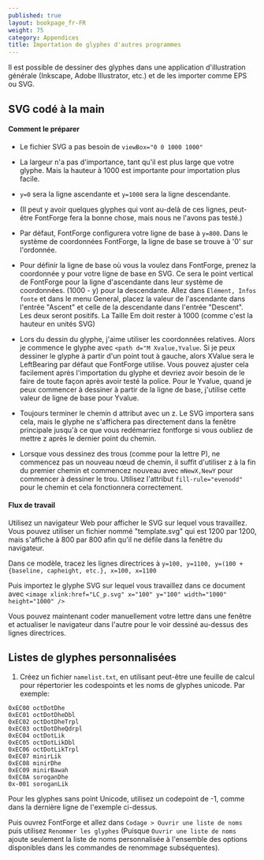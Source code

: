 ```yaml
---
published: true
layout: bookpage_fr-FR
weight: 75
category: Appendices
title: Importation de glyphes d'autres programmes
---
```


Il est possible de dessiner des glyphes dans une application d'illustration générale (Inkscape, Adobe Illustrator, etc.) et de les importer comme EPS ou SVG.

## SVG codé à la main

#### Comment le préparer

* Le fichier SVG a pas besoin de `viewBox="0 0 1000 1000"`

* La largeur n'a pas d'importance, tant qu'il est plus large que votre glyphe. Mais la hauteur à 1000 est importante pour importation plus facile.

* `y=0` sera la ligne ascendante et `y=1000` sera la ligne descendante.

* (Il peut y avoir quelques glyphes qui vont au-delà de ces lignes, peut-être FontForge fera la bonne chose, mais nous ne l'avons pas testé.)

* Par défaut, FontForge configurera votre ligne de base à `y=800`. Dans le système de coordonnées FontForge, la ligne de base se trouve à '0' sur l'ordonnée.

* Pour définir la ligne de base où vous la voulez dans FontForge, prenez la coordonnée y pour votre ligne de base en SVG. Ce sera le point vertical de FontForge pour la ligne d'ascendante dans leur système de coordonnées. (1000 - y) pour la descendante. Allez dans `Élément, Infos fonte` et dans le menu General, placez la valeur de l'ascendante dans  l'entrée "Ascent" et celle de la descendante dans l'entrée "Descent". Les deux seront positifs. La Taille Em doit rester à 1000 (comme c'est la hauteur en unités SVG)

* Lors du dessin du glyphe, j'aime utiliser les coordonnées relatives. Alors je commence le glyphe avec `<path d="M Xvalue,Yvalue`. Si je peux dessiner le glyphe à partir d'un point tout à gauche, alors XValue sera le LeftBearing par défaut que FontForge utilise. Vous pouvez ajuster cela facilement après l'importation du glyphe et devriez avoir besoin de le faire de toute façon après avoir testé la police. Pour le Yvalue, quand je peux commencer à dessiner à partir de la ligne de base, j'utilise cette valeur de ligne de base pour Yvalue.

* Toujours terminer le chemin d attribut avec un z. Le SVG importera sans cela, mais le glyphe ne s'affichera pas directement dans la fenêtre principale jusqu'à ce que vous redémarriez fontforge si vous oubliez de mettre z après le dernier point du chemin.

* Lorsque vous dessinez des trous (comme pour la lettre P), ne commencez pas un nouveau nœud de chemin, il suffit d'utiliser z à la fin du premier chemin et commencez nouveau avec `mNewX,NewY` pour commencer à dessiner le trou. Utilisez l'attribut `fill-rule="evenodd"` pour le chemin et cela fonctionnera correctement.


#### Flux de travail

Utilisez un navigateur Web pour afficher le SVG sur lequel vous travaillez. Vous pouvez utiliser un fichier nommé "template.svg" qui est 1200 par 1200, mais s'affiche à 800 par 800 afin qu'il ne défile dans la fenêtre du navigateur.

Dans ce modèle, tracez les lignes directrices à `y=100, y=1100, y=(100 + {baseline, capheight, etc.}, x=100, x=1100`

Puis importez le glyphe SVG sur lequel vous travaillez dans ce document avec `<image xlink:href="LC_p.svg" x="100" y="100" width="1000" height="1000" />`

Vous pouvez maintenant coder manuellement votre lettre dans une fenêtre et actualiser le navigateur dans l'autre pour le voir dessiné au-dessus des lignes directrices.

## Listes de glyphes personnalisées

1. Créez un fichier `namelist.txt`, en utilisant peut-être une feuille de calcul pour répertorier les codespoints et les noms de glyphes unicode. Par exemple:

```
0xEC00 octDotDhe
0xEC01 octDotDheDbl
0xEC02 octDotDheTrpl
0xEC03 octDotDheQdrpl
0xEC04 octDotLik
0xEC05 octDotLikDbl
0xEC06 octDotLikTrpl
0xEC07 minirLik
0xEC08 minirDhe
0xEC09 minirBawah
0xEC0A soroganDhe
0x-001 soroganLik
```

Pour les glyphes sans point Unicode, utilisez un codepoint de -1, comme dans la dernière ligne de l'exemple ci-dessus.

Puis ouvrez FontForge et allez dans `Codage > Ouvrir une liste de noms` puis utilisez `Renommer les glyphes` (Puisque `Ouvrir une liste de noms` ajoute seulement la liste de noms personnalisée à l'ensemble des options disponibles dans les commandes de renommage subséquentes).

